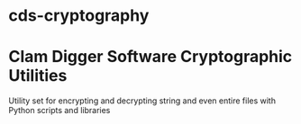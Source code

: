 # cds-cryptography

# Clam Digger Software Cryptographic Utilities

Utility set for encrypting and decrypting string and even entire files with Python scripts and libraries
